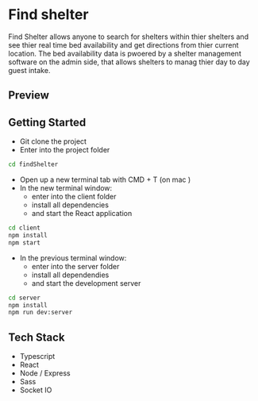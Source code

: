 # Find shelter

Find Shelter allows anyone to search for shelters within thier shelters and see thier real time bed availability and get directions from thier current location. The bed availability data is pwoered by a shelter management software on the admin side, that allows shelters to manag thier day to day guest intake.

## Preview

## Getting Started
- Git clone the project
- Enter into the project folder

``` bash
cd findShelter
```
- Open up a new terminal tab with CMD + T (on mac )
- In the new terminal window:
    - enter into the client folder
    - install all dependencies
    - and start the React application

``` bash
cd client
npm install
npm start
```

- In the previous terminal window:
    - enter into the server folder
    - install all dependendies
    - and start the development server

``` bash
cd server 
npm install
npm run dev:server
```

## Tech Stack

- Typescript
- React
- Node / Express
- Sass
- Socket IO
